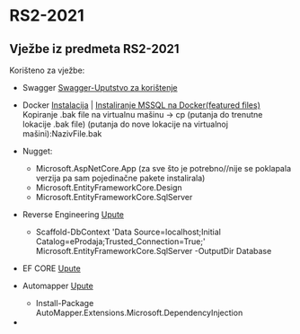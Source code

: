 # RS2-2021
## Vježbe iz predmeta RS2-2021

Korišteno za vježbe:

- Swagger [Swagger-Uputstvo za korištenje](https://docs.microsoft.com/en-us/aspnet/core/tutorials/getting-started-with-swashbuckle?view=aspnetcore-5.0&tabs=visual-studio)

- Docker [Instalacija](https://www.docker.com/) | [Instaliranje MSSQL na Docker(featured files)](https://hub.docker.com/_/microsoft-mssql-server)
Kopiranje .bak file na virtualnu mašinu -> cp (putanja do trenutne lokacije .bak file) (putanja do nove lokacije na virtualnoj mašini):NazivFile.bak

- Nugget:
    * Microsoft.AspNetCore.App (za sve što je potrebno//nije se poklapala verzija pa sam pojedinačne pakete instalirala)
    * Microsoft.EntityFrameworkCore.Design
    * Microsoft.EntityFrameworkCore.SqlServer

- Reverse Engineering [Upute](https://docs.microsoft.com/en-us/ef/core/managing-schemas/scaffolding?tabs=dotnet-core-cli)
   * Scaffold-DbContext 'Data Source=localhost;Initial Catalog=eProdaja;Trusted_Connection=True;' Microsoft.EntityFrameworkCore.SqlServer -OutputDir Database

- EF CORE [Upute](https://docs.microsoft.com/en-us/aspnet/core/data/ef-mvc/intro?view=aspnetcore-5.0)

- Automapper [Upute](https://code-maze.com/automapper-net-core/)
   * Install-Package AutoMapper.Extensions.Microsoft.DependencyInjection

- 


